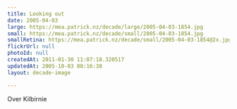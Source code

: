 ```yaml
---
title: Looking out
date: 2005-04-03
large: https://mea.patrick.nz/decade/large/2005-04-03-1854.jpg
small: https://mea.patrick.nz/decade/small/2005-04-03-1854.jpg
smallRetina: https://mea.patrick.nz/decade/small/2005-04-03-1854@2x.jpg
flickrUrl: null
photoId: null
createdAt: 2011-01-30 11:07:18.320517
updatedAt: 2005-10-03 08:16:38
layout: decade-image

---
```

Over Kilbirnie
